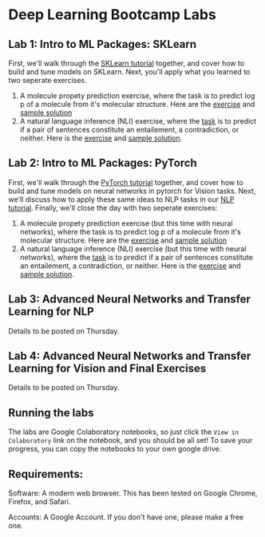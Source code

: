# Deep Learning Bootcamp Labs

## Lab 1: Intro to ML Packages: SKLearn
First, we'll walk through the [SKLearn tutorial](https://github.com/yala/deeplearning_bootcamp/blob/master/lab1/sklearn_tutorial.ipynb) together, and cover how to build and tune models on SKLearn. Next, you'll apply what you learned to two seperate exercises.

1. A molecule propety prediction exercise, where the task is to predict log p of a molecule from it's molecular structure. Here are the [exercise](https://github.com/yala/deeplearning_bootcamp/blob/master/lab1/property_prediction_exercise.ipynb) and [sample solution](https://github.com/yala/deeplearning_bootcamp/blob/master/lab1/sample_property_prediction_solution.ipynb)
2. A natural language inference (NLI) exercise, where the [task](https://www.nyu.edu/projects/bowman/multinli/) is to predict if a pair of sentences constitute an entailement, a contradiction, or neither. Here is the [exercise]() and [sample solution]().


## Lab 2: Intro to ML Packages: PyTorch
First, we'll walk through the [PyTorch tutorial](https://github.com/yala/deeplearning_bootcamp/blob/master/lab2/pytorch_tutorial.ipynb) together, and cover how to build and tune models on neural networks in pytorch for Vision tasks. Next, we'll discuss how to apply these same ideas to NLP tasks in our [NLP tutorial](https://github.com/yala/deeplearning_bootcamp/blob/master/lab2/nlp_tutorial.ipynb). Finally, we'll close the day with two seperate exercises:

1. A molecule propety prediction exercise (but this time with neural networks), where the task is to predict log p of a molecule from it's molecular structure. Here are the [exercise](https://github.com/yala/deeplearning_bootcamp/blob/master/lab2/property_prediction_exercise.ipynb) and [sample solution](https://github.com/yala/deeplearning_bootcamp/blob/master/lab2/property_prediction_solution.ipynb)
2. A natural language inference (NLI) exercise (but this time with neural networks), where the [task](https://www.nyu.edu/projects/bowman/multinli/) is to predict if a pair of sentences constitute an entailement, a contradiction, or neither. Here is the [exercise]() and [sample solution]().

## Lab 3: Advanced Neural Networks and Transfer Learning for NLP
Details to be posted on Thursday.

## Lab 4: Advanced Neural Networks and Transfer Learning for Vision and Final Exercises
Details to be posted on Thursday.

## Running the labs
The labs are Google Colaboratory notebooks, so just click the `View in Colaboratory` link on the notebook, and you should be all set!
To save your progress, you can copy the notebooks to your own google drive.

## Requirements:
Software: A modern web browser. This has been tested on Google Chrome, Firefox, and Safari.

Accounts: A Google Account. If you don't have one, please make a free one.
